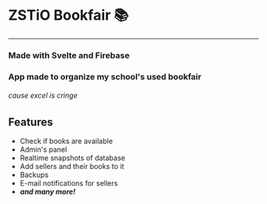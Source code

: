 # ZSTiO Bookfair 📚

---

### Made with Svelte and Firebase

### App made to organize my school's used bookfair

###### cause excel is cringe

## Features

-   Check if books are available
-   Admin's panel
-   Realtime snapshots of database
-   Add sellers and their books to it
-   Backups
-   E-mail notifications for sellers
-   **_and many more!_**
